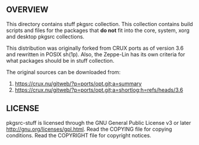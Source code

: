 OVERVIEW
--------
This directory contains stuff pkgsrc collection.  This collection
contains build scripts and files for the packages that **do not** fit
into the core, system, xorg and desktop pkgsrc collections.

This distribution was originally forked from CRUX ports as of version
3.6 and rewritten in POSIX sh(1p).  Also, the Zeppe-Lin has its own
criteria for what packages should be in stuff collection.

The original sources can be downloaded from:
1. https://crux.nu/gitweb/?p=ports/opt.git;a=summary
2. https://crux.nu/gitweb/?p=ports/opt.git;a=shortlog;h=refs/heads/3.6


LICENSE
-------
pkgsrc-stuff is licensed through the GNU General Public License v3 or
later <http://gnu.org/licenses/gpl.html>.
Read the COPYING file for copying conditions.
Read the COPYRIGHT file for copyright notices.
